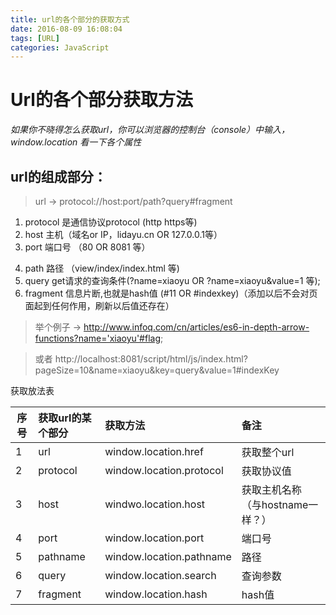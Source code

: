 ```yaml
---
title: url的各个部分的获取方式
date: 2016-08-09 16:08:04
tags: [URL]
categories: JavaScript
---
```

# Url的各个部分获取方法

*如果你不晓得怎么获取url，你可以浏览器的控制台（console）中输入，window.location 看一下各个属性*

## url的组成部分：

> url -> protocol://host:port/path?query#fragment

1. protocol 是通信协议protocol (http https等)
2. host 主机（域名or IP，lidayu.cn OR 127.0.0.1等）
3. port 端口号 （80 OR 8081 等）
<!-- more -->
4. path 路径 （view/index/index.html 等)
5. query get请求的查询条件(?name=xiaoyu OR ?name=xiaoyu&value=1 等);
6. fragment 信息片断,也就是hash值 (#11 OR #indexkey)（添加以后不会对页面起到任何作用，刷新以后值还存在）

>举个例子 ->
>http://www.infoq.com/cn/articles/es6-in-depth-arrow-functions?name='xiaoyu'#flag;

>或者
>http://localhost:8081/script/html/js/index.html?pageSize=10&name=xiaoyu&key=query&value=1#indexKey

获取放法表

|序号|获取url的某个部分|获取方法|备注|
|---|:---|:---|:---|
|1| url |window.location.href| 获取整个url|
|2| protocol |window.location.protocol|获取协议值|
|3| host | windwo.location.host|获取主机名称（与hostname一样？）|
|4| port | window.location.port|端口号|
|5| pathname|window.location.pathname|路径|
|6| query |window.location.search|查询参数|
|7| fragment| window.location.hash|hash值|
